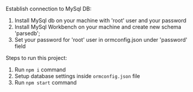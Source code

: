 Establish connection to MySql DB:

1. Install MySql db on your machine with 'root' user and your password
2. Install MySql Workbench on your machine and create new schema 'parsedb';
3. Set your password for 'root' user in ormconfig.json under 'password' field

Steps to run this project:

1. Run `npm i` command
2. Setup database settings inside `ormconfig.json` file
3. Run `npm start` command
